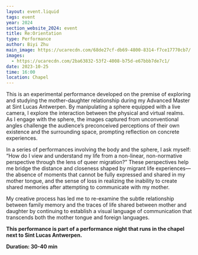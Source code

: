 ```yaml
---
layout: event.liquid
tags: event
year: 2024
section_website_2024: event
title: Re:Orientation
type: Performance
author: Biyi Zhu
main_image: https://ucarecdn.com/68de27cf-db69-4800-8314-f7ce17770cb7/
images:
  - https://ucarecdn.com/2ba63832-53f2-4008-b75d-e67bbb7de7c1/
date: 2023-10-25
time: 16:00
location: Chapel
---
```

This is an experimental performance developed on the premise of exploring and studying the mother-daughter relationship during my Advanced Master at Sint Lucas Antwerpen. By manipulating a sphere equipped with a live camera, I explore the interaction between the physical and virtual realms. As I engage with the sphere, the images captured from unconventional angles challenge the audience’s preconceived perceptions of their own existence and the surrounding space, prompting reflection on concrete experiences.

In a series of performances involving the body and the sphere, I ask myself: “How do I view and understand my life from a non-linear, non-normative perspective through the lens of queer migration?” These perspectives help me bridge the distance and closeness shaped by migrant life experiences—the absence of moments that cannot be fully expressed and shared in my mother tongue, and the sense of loss in realizing the inability to create shared memories after attempting to communicate with my mother.

My creative process has led me to re-examine the subtle relationship between family memory and the traces of life shared between mother and daughter by continuing to establish a visual language of communication that transcends both the mother tongue and foreign languages.



**This performance is part of a performance night that runs in the chapel next to Sint Lucas Antwerpen.**

**Duration: 30-40 min**
